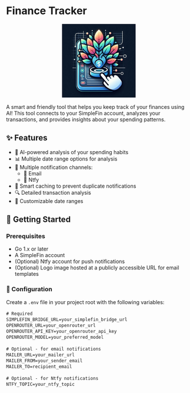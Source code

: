 # Finance Tracker

<div align="center">
  <img src="https://raw.githubusercontent.com/arsfeld/finance-tracker/refs/heads/main/logo.jpg" alt="Logo" width="200" height="200">
</div>

A smart and friendly tool that helps you keep track of your finances using AI! This tool connects to your SimpleFin account, analyzes your transactions, and provides insights about your spending patterns.

## ✨ Features

- 🤖 AI-powered analysis of your spending habits
- 📊 Multiple date range options for analysis
- 📱 Multiple notification channels:
  - 📧 Email
  - 🔔 Ntfy
- 💾 Smart caching to prevent duplicate notifications
- 🔍 Detailed transaction analysis
- 🎯 Customizable date ranges

## 🚀 Getting Started

### Prerequisites

- Go 1.x or later
- A SimpleFin account
- (Optional) Ntfy account for push notifications
- (Optional) Logo image hosted at a publicly accessible URL for email templates

### 🔧 Configuration

Create a `.env` file in your project root with the following variables:

```env
# Required
SIMPLEFIN_BRIDGE_URL=your_simplefin_bridge_url
OPENROUTER_URL=your_openrouter_url
OPENROUTER_API_KEY=your_openrouter_api_key
OPENROUTER_MODEL=your_preferred_model

# Optional - for email notifications
MAILER_URL=your_mailer_url
MAILER_FROM=your_sender_email
MAILER_TO=recipient_email

# Optional - for Ntfy notifications
NTFY_TOPIC=your_ntfy_topic
```